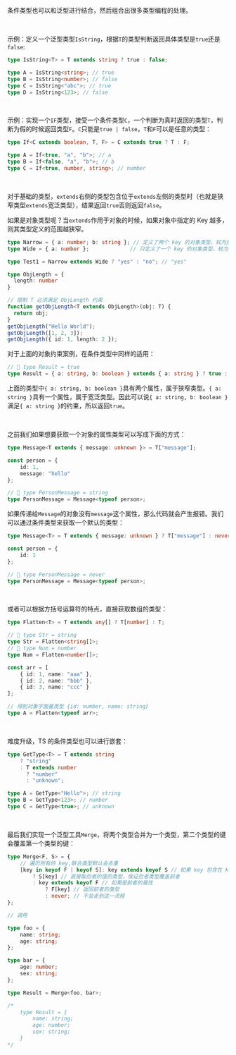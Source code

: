 条件类型也可以和泛型进行结合，然后组合出很多类型编程的处理。

<br />

示例：定义一个泛型类型`IsString`，根据`T`的类型判断返回具体类型是`true`还是`false`:

```typescript
type IsString<T> = T extends string ? true : false;

type A = IsString<string>; // true
type B = IsString<number>; // false
type C = IsString<"abc">; // true
type D = IsString<123>; // false
```

<br />

示例：实现一个`IF`类型，接受一个条件类型`C`，一个判断为真时返回的类型`T`，判断为假的时候返回类型`F`。`C`只能是`true | false`，`T`和`F`可以是任意的类型：

```typescript
type If<C extends boolean, T, F> = C extends true ? T : F;

type A = If<true, "a", "b">; // a
type B = If<false, "a", "b">; // b
type C = If<true, number, string>; // number
```

<br />

对于基础的类型，`extends`右侧的类型包含位于`extends`左侧的类型时（也就是狭窄类型`extends`宽泛类型），结果返回`true`否则返回`false`。

如果是对象类型呢？当`extends`作用于对象的时候，如果对象中指定的 Key 越多，则其类型定义的范围越狭窄。

```typescript
type Narrow = { a: number; b: string }; // 定义了两个 key 的对象类型，较为狭窄
type Wide = { a: number };             // 只定义了一个 key 的对象类型，较为宽泛

type Test1 = Narrow extends Wide ? "yes" : "no"; // "yes"
```

```typescript
type ObjLength = {
  length: number
}

// 限制 T 必须满足 ObjLength 约束
function getObjLength<T extends ObjLength>(obj: T) { 
  return obj;
}
getObjLength("Hello World");
getObjLength([1, 2, 3]);
getObjLength({ id: 1, length: 2 });
```

对于上面的对象约束案例，在条件类型中同样的适用：

```typescript
// 🤔 type Result = true
type Result = { a: string, b: boolean } extends { a: string } ? true : false;
```

上面的类型中`{ a: string, b: boolean }`具有两个属性，属于狭窄类型。`{ a: string }`具有一个属性，属于宽泛类型。因此可以说`{ a: string, b: boolean }`满足`{ a: string }`的约束，所以返回`true`。

<br />

之前我们如果想要获取一个对象的属性类型可以写成下面的方式：

```typescript
type Message<T extends { message: unknown }> = T["message"];

const person = {
    id: 1,
    message: "hello"
};

// 🤔 type PersonMessage = string
type PersonMessage = Message<typeof person>;
```

如果传递给`Message`的对象没有`message`这个属性，那么代码就会产生报错。我们可以通过条件类型来获取一个默认的类型：

```typescript
type Message<T> = T extends { message: unknown } ? T["message"] : never;

const person = {
    id: 1
};

// 🤔 type PersonMessage = never
type PersonMessage = Message<typeof person>; 
```

<br />

或者可以根据方括号运算符的特点，直接获取数组的类型：

```typescript
type Flatten<T> = T extends any[] ? T[number] : T;

// 🤔 type Str = string
type Str = Flatten<string[]>; 
// 🤔 type Num = number
type Num = Flatten<number[]>; 
```

```typescript
const arr = [
    { id: 1, name: "aaa" },
    { id: 2, name: "bbb" },
    { id: 3, name: "ccc" }
];

// 得到对象字面量类型 {id: number, name: string}
type A = Flatten<typeof arr>;
```

<br />

难度升级，TS 的条件类型也可以进行嵌套：

```typescript
type GetType<T> = T extends string
    ? "string"
    : T extends number
      ? "number" 
      : "unknown";

type A = GetType<"Hello">; // string
type B = GetType<123>; // number
type C = GetType<true>; // unknown
```

<br />

最后我们实现一个泛型工具`Merge`，将两个类型合并为一个类型，第二个类型的键会覆盖第一个类型的键：

```typescript
type Merge<F, S> = {
    // 遍历所有的 key,联合类型默认会去重
    [key in keyof F | keyof S]: key extends keyof S // 如果 key 包含在 keyof S 中
        ? S[key] // 直接取后者的值的类型，保证后者类型覆盖前者
        : key extends keyof F // 如果是前者的属性
            ? F[key] // 返回前者的类型
            : never; // 不会走到这一流程
};
```

```typescript
// 调用

type foo = {
    name: string;
    age: string;
};

type bar = {
    age: number;
    sex: string;
};

type Result = Merge<foo, bar>;

/* 
    type Result = {
        name: string;
        age: number;
        sex: string;
    }
*/
```

